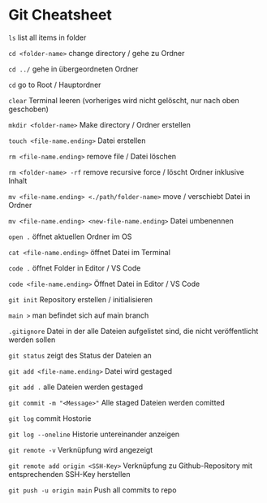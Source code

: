 # Git Cheatsheet

`ls` list all items in folder

`cd <folder-name>` change directory / gehe zu Ordner

`cd ../` gehe in übergeordneten Ordner

`cd` go to Root / Hauptordner

`clear` Terminal leeren (vorheriges wird nicht gelöscht, nur nach oben geschoben)

`mkdir <folder-name>` Make directory / Ordner erstellen

`touch <file-name.ending>` Datei erstellen

`rm <file-name.ending>` remove file / Datei löschen

`rm <folder-name> -rf` remove recursive force / löscht Ordner inklusive Inhalt

`mv <file-name.ending> <./path/folder-name>` move / verschiebt Datei in Ordner

`mv <file-name.ending> <new-file-name.ending>` Datei umbenennen

`open .` öffnet aktuellen Ordner im OS

`cat <file-name.ending>` öffnet Datei im Terminal

`code .` öffnet Folder in Editor / VS Code

`code <file-name.ending>` Öffnet Datei in Editor / VS Code

`git init` Repository erstellen / initialisieren

`main >` man befindet sich auf main branch

`.gitignore` Datei in der alle Dateien aufgelistet sind, die nicht veröffentlicht werden sollen

`git status` zeigt des Status der Dateien an

`git add <file-name.ending>` Datei wird gestaged

`git add .` alle Dateien werden gestaged

`git commit -m "<Message>"` Alle staged Dateien werden comitted

`git log` commit Hostorie

`git log --oneline` Historie untereinander anzeigen

`git remote -v` Verknüpfung wird angezeigt

`git remote add origin <SSH-Key>` Verknüpfung zu Github-Repository mit entsprechenden SSH-Key herstellen

`git push -u origin main` Push all commits to repo
